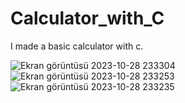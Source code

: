 # Calculator_with_C
I made a basic calculator with c.




![Ekran görüntüsü 2023-10-28 233304](https://github.com/soykuvvetberat34/Calculator_with_C/assets/69586522/3139de64-f989-46b3-9dad-a72b42a59fe8)![Ekran görüntüsü 2023-10-28 233253](https://github.com/soykuvvetberat34/Calculator_with_C/assets/69586522/d8e17098-5756-44ec-a283-1cc3ee54a3c9)
![Ekran görüntüsü 2023-10-28 233235](https://github.com/soykuvvetberat34/Calculator_with_C/assets/69586522/062ecb9e-4730-4702-b2d0-64ce9af6dcb8)

